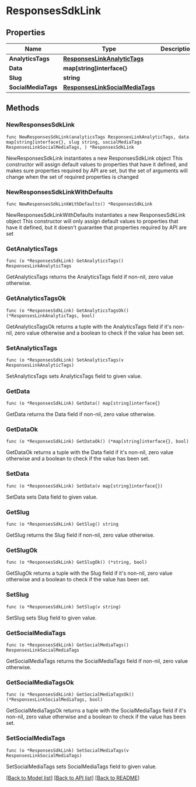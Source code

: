 # ResponsesSdkLink

## Properties

Name | Type | Description | Notes
------------ | ------------- | ------------- | -------------
**AnalyticsTags** | [**ResponsesLinkAnalyticTags**](ResponsesLinkAnalyticTags.md) |  | 
**Data** | **map[string]interface{}** |  | 
**Slug** | **string** |  | 
**SocialMediaTags** | [**ResponsesLinkSocialMediaTags**](ResponsesLinkSocialMediaTags.md) |  | 

## Methods

### NewResponsesSdkLink

`func NewResponsesSdkLink(analyticsTags ResponsesLinkAnalyticTags, data map[string]interface{}, slug string, socialMediaTags ResponsesLinkSocialMediaTags, ) *ResponsesSdkLink`

NewResponsesSdkLink instantiates a new ResponsesSdkLink object
This constructor will assign default values to properties that have it defined,
and makes sure properties required by API are set, but the set of arguments
will change when the set of required properties is changed

### NewResponsesSdkLinkWithDefaults

`func NewResponsesSdkLinkWithDefaults() *ResponsesSdkLink`

NewResponsesSdkLinkWithDefaults instantiates a new ResponsesSdkLink object
This constructor will only assign default values to properties that have it defined,
but it doesn't guarantee that properties required by API are set

### GetAnalyticsTags

`func (o *ResponsesSdkLink) GetAnalyticsTags() ResponsesLinkAnalyticTags`

GetAnalyticsTags returns the AnalyticsTags field if non-nil, zero value otherwise.

### GetAnalyticsTagsOk

`func (o *ResponsesSdkLink) GetAnalyticsTagsOk() (*ResponsesLinkAnalyticTags, bool)`

GetAnalyticsTagsOk returns a tuple with the AnalyticsTags field if it's non-nil, zero value otherwise
and a boolean to check if the value has been set.

### SetAnalyticsTags

`func (o *ResponsesSdkLink) SetAnalyticsTags(v ResponsesLinkAnalyticTags)`

SetAnalyticsTags sets AnalyticsTags field to given value.


### GetData

`func (o *ResponsesSdkLink) GetData() map[string]interface{}`

GetData returns the Data field if non-nil, zero value otherwise.

### GetDataOk

`func (o *ResponsesSdkLink) GetDataOk() (*map[string]interface{}, bool)`

GetDataOk returns a tuple with the Data field if it's non-nil, zero value otherwise
and a boolean to check if the value has been set.

### SetData

`func (o *ResponsesSdkLink) SetData(v map[string]interface{})`

SetData sets Data field to given value.


### GetSlug

`func (o *ResponsesSdkLink) GetSlug() string`

GetSlug returns the Slug field if non-nil, zero value otherwise.

### GetSlugOk

`func (o *ResponsesSdkLink) GetSlugOk() (*string, bool)`

GetSlugOk returns a tuple with the Slug field if it's non-nil, zero value otherwise
and a boolean to check if the value has been set.

### SetSlug

`func (o *ResponsesSdkLink) SetSlug(v string)`

SetSlug sets Slug field to given value.


### GetSocialMediaTags

`func (o *ResponsesSdkLink) GetSocialMediaTags() ResponsesLinkSocialMediaTags`

GetSocialMediaTags returns the SocialMediaTags field if non-nil, zero value otherwise.

### GetSocialMediaTagsOk

`func (o *ResponsesSdkLink) GetSocialMediaTagsOk() (*ResponsesLinkSocialMediaTags, bool)`

GetSocialMediaTagsOk returns a tuple with the SocialMediaTags field if it's non-nil, zero value otherwise
and a boolean to check if the value has been set.

### SetSocialMediaTags

`func (o *ResponsesSdkLink) SetSocialMediaTags(v ResponsesLinkSocialMediaTags)`

SetSocialMediaTags sets SocialMediaTags field to given value.



[[Back to Model list]](../README.md#documentation-for-models) [[Back to API list]](../README.md#documentation-for-api-endpoints) [[Back to README]](../README.md)


